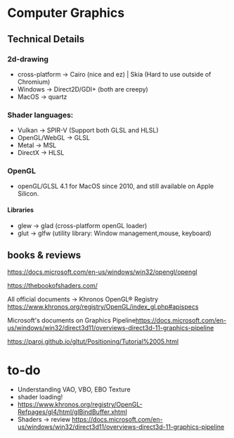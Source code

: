 # Computer Graphics

## Technical Details

### 2d-drawing

+ cross-platform -> Cairo (nice and ez) | Skia (Hard to use outside of Chromium)
+ Windows -> Direct2D/GDI+ (both are creepy)
+ MacOS -> quartz

### Shader languages:

+ Vulkan ->  SPIR-V (Support both GLSL and HLSL)
+ OpenGL/WebGL -> GLSL
+ Metal -> MSL
+ DirectX -> HLSL

### OpenGL

+ openGL/GLSL 4.1 for MacOS since 2010, and still available on Apple Silicon.

#### Libraries
+ glew -> glad (cross-platform openGL loader)
+ glut -> glfw (utility library: Window management,mouse, keyboard)

## books & reviews

<https://docs.microsoft.com/en-us/windows/win32/opengl/opengl>

<https://thebookofshaders.com/>

All official documents -> Khronos OpenGL® Registry <https://www.khronos.org/registry/OpenGL/index_gl.php#apispecs>

Microsoft's documents on Graphics Pipeline<https://docs.microsoft.com/en-us/windows/win32/direct3d11/overviews-direct3d-11-graphics-pipeline>

<https://paroj.github.io/gltut/Positioning/Tutorial%2005.html>

# to-do

+ Understanding VAO, VBO, EBO
Texture
+ shader loading!
+ <https://www.khronos.org/registry/OpenGL-Refpages/gl4/html/glBindBuffer.xhtml>
+ Shaders -> review <https://docs.microsoft.com/en-us/windows/win32/direct3d11/overviews-direct3d-11-graphics-pipeline>